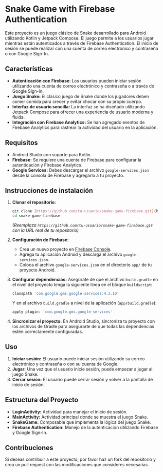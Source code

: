# Snake Game with Firebase Authentication

Este proyecto es un juego clásico de Snake desarrollado para Android utilizando Kotlin y Jetpack Compose. El juego permite a los usuarios jugar mientras están autenticados a través de Firebase Authentication. El inicio de sesión se puede realizar con una cuenta de correo electrónico y contraseña o con Google Sign-In.

## Características

* **Autenticación con Firebase:** Los usuarios pueden iniciar sesión utilizando una cuenta de correo electrónico y contraseña o a través de Google Sign-In.
* **Juego Snake:** El clásico juego de Snake donde los jugadores deben comer comida para crecer y evitar chocar con su propio cuerpo.
* **Interfaz de usuario sencilla:** La interfaz se ha diseñado utilizando Jetpack Compose para ofrecer una experiencia de usuario moderna y fluida.
* **Integración con Firebase Analytics:** Se han agregado eventos de Firebase Analytics para rastrear la actividad del usuario en la aplicación.

## Requisitos

* Android Studio con soporte para Kotlin.
* **Firebase:** Se requiere una cuenta de Firebase para configurar la autenticación y Firebase Analytics.
* **Google Services:** Debes descargar el archivo `google-services.json` desde la consola de Firebase y agregarlo a tu proyecto.

## Instrucciones de instalación

1.  **Clonar el repositorio:**
    ```bash
    git clone [https://github.com/tu-usuario/snake-game-firebase.git](https://github.com/tu-usuario/snake-game-firebase.git)
    cd snake-game-firebase
    ```
    *(Reemplaza `https://github.com/tu-usuario/snake-game-firebase.git` con la URL real de tu repositorio)*

2.  **Configuración de Firebase:**
    * Crea un nuevo proyecto en [Firebase Console](https://console.firebase.google.com/).
    * Agrega tu aplicación Android y descarga el archivo `google-services.json`.
    * Coloca el archivo `google-services.json` en el directorio `app/` de tu proyecto Android.

3.  **Configurar dependencias:** Asegúrate de que el archivo `build.gradle` en el nivel del proyecto tenga la siguiente línea en el bloque `buildscript`:
    ```gradle
    classpath 'com.google.gms:google-services:4.3.10'
    ```
    Y en el archivo `build.gradle` a nivel de la aplicación (`app/build.gradle`):
    ```gradle
    apply plugin: 'com.google.gms.google-services'
    ```

4.  **Sincronizar el proyecto:** En Android Studio, sincroniza tu proyecto con los archivos de Gradle para asegurarte de que todas las dependencias estén correctamente configuradas.

## Uso

1.  **Iniciar sesión:** El usuario puede iniciar sesión utilizando su correo electrónico y contraseña o con su cuenta de Google.
2.  **Jugar:** Una vez que el usuario inicie sesión, puede empezar a jugar al juego Snake.
3.  **Cerrar sesión:** El usuario puede cerrar sesión y volver a la pantalla de inicio de sesión.

## Estructura del Proyecto

* **LoginActivity:** Actividad para manejar el inicio de sesión.
* **MainActivity:** Actividad principal donde se muestra el juego Snake.
* **SnakeGame:** Composable que implementa la lógica del juego Snake.
* **Firebase Authentication:** Manejo de la autenticación utilizando Firebase y Google Sign-In.

## Contribuciones

Si deseas contribuir a este proyecto, por favor haz un fork del repositorio y crea un pull request con las modificaciones que consideres necesarias.
